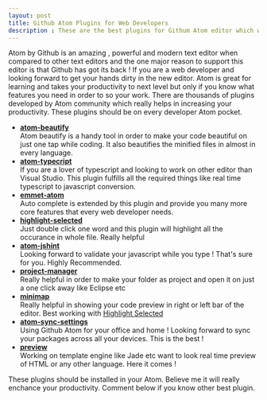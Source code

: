```yaml
---
layout: post
title: Github Atom Plugins for Web Developers
description : These are the best plugins for Githum Atom editor which will really enchance your development productivity.
---
```


Atom by Github is an amazing  , powerful and modern text editor when compared to other text editors and the one major reason to support this editor is that Github has got its back !
If you are a web developer and looking forward to get your hands dirty in the new editor. Atom is great for learning and takes your productivity to next level but only if you know what features you need in order to so your work. There are thousands of plugins developed by Atom community which really helps in increasing your productivity.
These plugins should be on every developer Atom pocket.



<ul>
<li><strong><a href="https://github.com/Glavin001/atom-beautify">atom-beautify</a></strong><br/>
  Atom beautify is a handy tool in order to make your code beautiful on just one tap while coding. It also beautifies the minified files in almost in every language.</li>
<li><strong><a href="https://github.com/TypeStrong/atom-typescript">atom-typecript</a></strong><br/>
  If you are a lover of typescript and looking to work on other editor than Visual Studio. This plugin fulfills all the required things like real time typescript to javascript conversion.</li>
<li><strong><a href="https://github.com/emmetio/emmet-atom">emmet-atom</a></strong><br/>
  Auto complete is extended by this plugin and provide you many more core features that every web developer needs.</li>
<li><strong><a href="https://github.com/richrace/highlight-selected">highlight-selected</a></strong><br/>
  Just double click one word and this plugin will highlight all the occurance in whole file. Really helpful</li>
<li>
  <strong><a href="https://github.com/sindresorhus/atom-jshint">atom-jshint</a></strong><br/>
  Looking forward to validate your javascript while you type ! That's sure for you. Highly Recommended.
</li>
<li> <strong><a href="https://atom.io/packages/project-manager">project-manager</a></strong><br/></li>
Really helpful in order to make your folder as project and open it on just a one click away like Eclipse etc
<li> <strong><a href="https://atom.io/packages/minimap">minimap</a></strong><br/>
  Really helpful in showing your code preview in right or left bar of the editor. Best working with <a href="https://atom.io/packages/minimap-highlight-selected">Highlight Selected</a>
</li>
<li> <strong><a href="https://github.com/Hackafe/atom-sync-settings">atom-sync-settings</a></strong><br/>
Using Github Atom for your office and home ! Looking forward to sync your packages across all your devices. This is the best !
</li>
<li> <strong><a href="https://atom.io/packages/preview">preview</a></strong><br/>
Working on template engine like Jade etc want to look real time preview of HTML or any other language. Here it comes !
</li>
</ul>

These plugins should be installed in your Atom. Believe me it will really enchance your productivity. Comment below if you know other best plugin.


